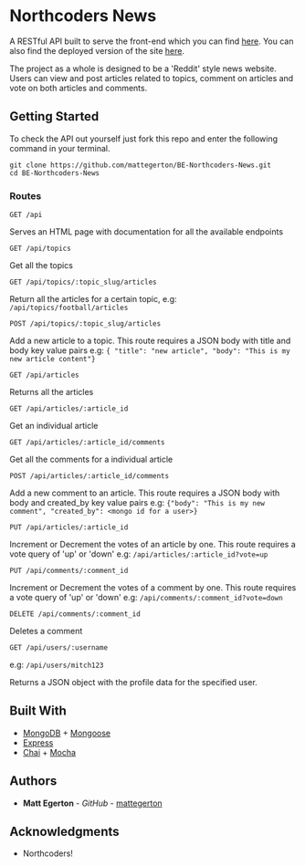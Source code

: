 # Northcoders News 
A RESTful API built to serve the front-end which you can find [here](https://github.com/mattegerton/FE-Northcoders-News).
You can also find the deployed version of the site [here](https://nc-news-mattegerton.netlify.com/).

The project as a whole is designed to be a 'Reddit' style news website. Users can view and post articles related to topics, comment on articles and vote on both articles and comments. 

## Getting Started
To check the API out yourself just fork this repo and enter the following command in your terminal.
```
git clone https://github.com/mattegerton/BE-Northcoders-News.git
cd BE-Northcoders-News
```

### Routes


```http
GET /api
```

Serves an HTML page with documentation for all the available endpoints

```http
GET /api/topics
```

Get all the topics

```http
GET /api/topics/:topic_slug/articles
```

Return all the articles for a certain topic, e.g: `/api/topics/football/articles`

```http
POST /api/topics/:topic_slug/articles
```

Add a new article to a topic. This route requires a JSON body with title and body key value pairs
e.g: `{ "title": "new article", "body": "This is my new article content"}`

```http
GET /api/articles
```

Returns all the articles

```http
GET /api/articles/:article_id
```

Get an individual article

```http
GET /api/articles/:article_id/comments
```

Get all the comments for a individual article

```http
POST /api/articles/:article_id/comments
```

Add a new comment to an article. This route requires a JSON body with body and created_by key value pairs
e.g: `{"body": "This is my new comment", "created_by": <mongo id for a user>}`

```http
PUT /api/articles/:article_id
```

Increment or Decrement the votes of an article by one. This route requires a vote query of 'up' or 'down'
e.g: `/api/articles/:article_id?vote=up`

```http
PUT /api/comments/:comment_id
```

Increment or Decrement the votes of a comment by one. This route requires a vote query of 'up' or 'down'
e.g: `/api/comments/:comment_id?vote=down`

```http
DELETE /api/comments/:comment_id
```

Deletes a comment

```http
GET /api/users/:username
```

e.g: `/api/users/mitch123`

Returns a JSON object with the profile data for the specified user.

## Built With

* [MongoDB](https://www.mongodb.com/) + [Mongoose](https://mongoosejs.com/)
* [Express](https://expressjs.com/) 
* [Chai](https://www.chaijs.com/) + [Mocha](https://mochajs.org/)


## Authors

* **Matt Egerton** - *GitHub* - [mattegerton](https://github.com/mattegerton)


## Acknowledgments

* Northcoders!


